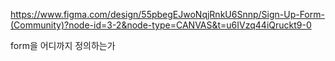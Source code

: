 
https://www.figma.com/design/55pbegEJwoNqjRnkU6Snnp/Sign-Up-Form-(Community)?node-id=3-2&node-type=CANVAS&t=u6IVzq44iQruckt9-0


form을 어디까지 정의하는가